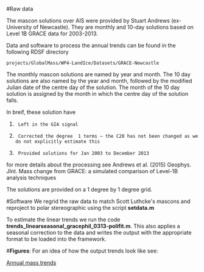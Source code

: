 #Raw data

The mascon solutions over AIS were provided by Stuart Andrews (ex-University of Newcastle). They are monthly and 10-day solutions based on Level 1B GRACE data for 2003-2013.

Data and software to process the annual trends can be found in the following RDSF directory 
```
projects/GlobalMass/WP4-LandIce/Datasets/GRACE-Newcastle
```

The monthly mascon solutions are named by year and month. The 10 day solutions are also named by the year and month, followed by the modified Julian date of the centre day of the solution. The month of the 10 day solution is assigned by the month in which the centre day of the solution falls.
 
In breif, these solution have 
 
1)      Left in the GIA signal
2)      Corrected the degree  1 terms – the C20 has not been changed as we do not explicitly estimate this
3)      Provided solutions for Jan 2003 to December 2013     
 
for more details about the processing see Andrews et al. (2015) Geophys. JInt. Mass change from GRACE: a simulated comparison of Level-1B analysis techniques

The solutions are provided on a 1 degree by 1 degree grid.

#Software
We regrid the raw data to match Scott Luthcke's mascons and reproject to polar stereographic using the script **setdata.m**

To estimate the linear trends we run the code **trends_linearseasonal_gracephil_0313-polifit.m**. This also applies a seasonal correction to the data and writes the output with the appropriate format to be loaded into the framework.

#**Figures**:
For an idea of how the output trends look like see:

[Annual mass trends](https://github.com/albamesp/GBM/tree/master/figures/GRACE-NC-annual.pdf) 
